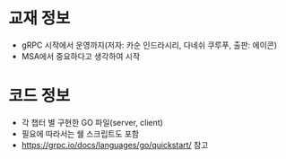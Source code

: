 # 교재 정보
- gRPC 시작에서 운영까지(저자: 카순 인드라시리, 다네쉬 쿠루푸, 출판: 에이콘)
- MSA에서 중요하다고 생각하여 시작

# 코드 정보
- 각 챕터 별 구현한 GO 파일(server, client)
- 필요에 따라서는 쉘 스크립트도 포함
- https://grpc.io/docs/languages/go/quickstart/ 참고
